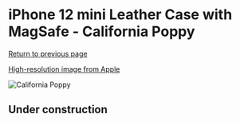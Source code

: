 # iPhone 12 mini Leather Case with MagSafe - California Poppy

[Return to previous page](/iphone_12)

[High-resolution image from Apple](https://store.storeimages.cdn-apple.com/8756/as-images.apple.com/is/MHKC3?wid=4500&hei=4500&fmt=png)

<div style="width: 500px"><img src="/everyphone/MHKC3.png" alt="California Poppy"></div>

## Under construction
